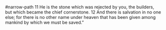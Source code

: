 #narrow-path
11 He is the stone which was rejected by you, the builders, but which became the chief cornerstone. 12 And there is salvation in no one else; for there is no other name under heaven that has been given among mankind by which we must be saved.”